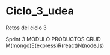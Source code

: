# Ciclo_3_udea
Retos del ciclo 3

Sprint 3 MODULO PRODUCTOS CRUD M(mongo)E(express)R(react)N(nodeJs)
